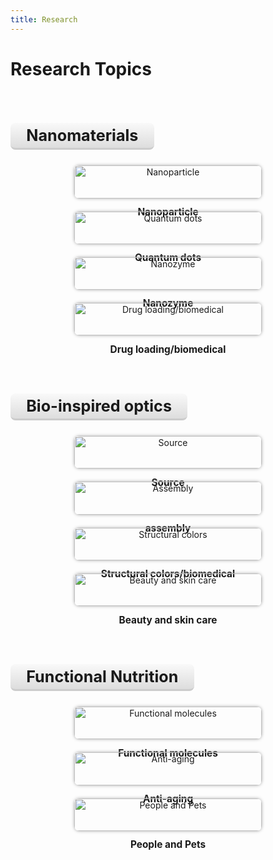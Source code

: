 ```yaml
---
title: Research
---
```


# <i class="fas fa-microscope"></i>Research Topics


<style>
  .section-title {
    text-align: center;
    font-size: 1.8em;
    font-weight: bold;
    margin-top: 2em;
    margin-bottom: 1em;
    border-bottom: 3px solid #ccc;
    display: inline-block;
    padding: 0.2em 1em;
    background: linear-gradient(to bottom, #f9f9f9, #ddd);
    border-radius: 8px;
  }

  .research-section {
    display: flex;
    justify-content: space-around;
    flex-wrap: wrap;
    gap: 1.5em;
    margin-bottom: 3em;
    text-align: center;
  }

  .research-box {
    flex: 1 1 250px;
    max-width: 300px;
  }

  .research-box img {
    width: 100%;
    height: auto;
    border-radius: 8px;
    box-shadow: 0px 0px 5px #aaa;
  }

  .research-box-title {
    font-weight: bold;
    margin-top: 0.8em;
    font-size: 1.1em;
  }
</style>


<!-- Nanomaterials Section -->
<div class="section-title">Nanomaterials</div>
<div class="research-section">

  <div class="research-box">
    <img src="{{ '/images/nanoparticle.png' | relative_url }}" alt="Nanoparticle">
    <div class="research-box-title">Nanoparticle</div>
  </div>

  <div class="research-box">
    <img src="/images/quantum-dots.png" alt="Quantum dots">
    <div class="research-box-title">Quantum dots</div>
  </div>

  <div class="research-box">
    <img src="/images/nanozyme.png" alt="Nanozyme">
    <div class="research-box-title">Nanozyme</div>
  </div>

  <div class="research-box">
    <img src="/images/drug-loading.png" alt="Drug loading/biomedical">
    <div class="research-box-title">Drug loading/biomedical</div>
  </div>

</div>

<div class="section-title">Bio-inspired optics</div>
<div class="research-section">

  <div class="research-box">
    <img src="/images/source.png" alt="Source">
    <div class="research-box-title">Source</div>
  </div>

  <div class="research-box">
    <img src="/images/assembly.png" alt="Assembly">
    <div class="research-box-title">assembly</div>
  </div>

  <div class="research-box">
    <img src="/images/structural-colors.png" alt="Structural colors">
    <div class="research-box-title">Structural colors/biomedical</div>
  </div>

  <div class="research-box">
    <img src="/images/beauty-skincare.png" alt="Beauty and skin care">
    <div class="research-box-title">Beauty and skin care</div>
  </div>

</div>


<!-- Functional Nutrition Section -->
<div class="section-title">Functional Nutrition</div>
<div class="research-section">

  <div class="research-box">
    <img src="/images/functional-molecules.png" alt="Functional molecules">
    <div class="research-box-title">Functional molecules</div>
  </div>

  <div class="research-box">
    <img src="/images/anti-aging.png" alt="Anti-aging">
    <div class="research-box-title">Anti-aging</div>
  </div>

  <div class="research-box">
    <img src="/images/people-pets.png" alt="People and Pets">
    <div class="research-box-title">People and Pets</div>
  </div>

</div>

